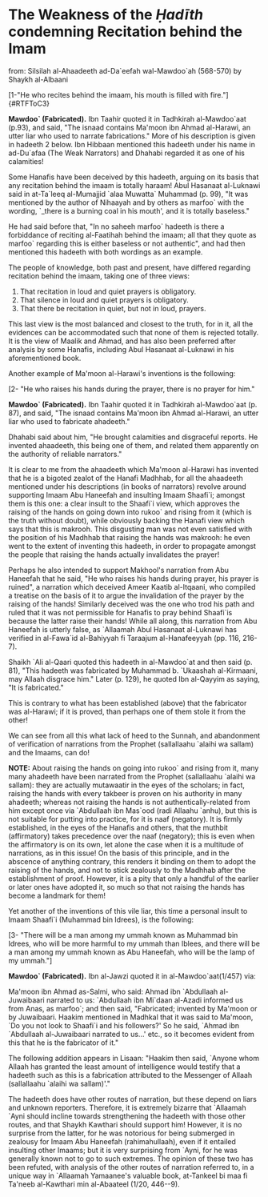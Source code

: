 

# The Weakness of the _Ḥadīth_ condemning Recitation behind the Imam

from: Silsilah al-Ahaadeeth ad-Da\`eefah wal-Mawdoo\`ah (568-570) by
Shaykh al-Albaani

[1-\"He who recites behind the imaam, his mouth is filled with fire.\"]{#RTFToC3}

**Mawdoo\` (Fabricated).** Ibn Taahir quoted it in Tadhkirah al-Mawdoo\`aat (p.93), and said, \"The isnaad contains Ma\'moon ibn Ahmad al-Harawi, an utter liar who used to narrate fabrications.\" More of his description is given in hadeeth 2 below. Ibn Hibbaan mentioned this hadeeth under his name in ad-Du\`afaa (The Weak Narrators) and Dhahabi regarded it as one of his calamities!

Some Hanafis have been deceived by this hadeeth, arguing on its basis that any recitation behind the imaam is totally haraam! Abul Hasanaat al-Luknawi said in at-Ta\`leeq al-Mumajjid \`alaa Muwatta\` Muhammad (p. 99), \"It was mentioned by the author of Nihaayah and by others as marfoo\` with the wording, \`\_there is a burning coal in his mouth\', and it is totally baseless.\"

He had said before that, \"In no saheeh marfoo\` hadeeth is there a forbiddance of reciting al-Faatihah behind the imaam; all that they quote as marfoo\` regarding this is either baseless or not authentic\", and had then mentioned this hadeeth with both wordings as an example.

The people of knowledge, both past and present, have differed regarding recitation behind the imaam, taking one of three views:

1. That recitation in loud and quiet prayers is obligatory.
2. That silence in loud and quiet prayers is obligatory.
3. That there be recitation in quiet, but not in loud, prayers.

This last view is the most balanced and closest to the truth, for in it, all the evidences can be accommodated such that none of them is rejected totally. It is the view of Maalik and Ahmad, and has also been preferred after analysis by some Hanafis, including Abul Hasanaat al-Luknawi in his aforementioned book.

Another example of Ma'moon al-Harawi's inventions is the following:

[2- \"He who raises his hands during the prayer, there is no prayer for him.\"

**Mawdoo\` (Fabricated).** Ibn Taahir quoted it in Tadhkirah al-Mawdoo\`aat (p. 87), and said, \"The isnaad contains Ma\'moon ibn Ahmad al-Harawi, an utter liar who used to fabricate ahadeeth.\"

Dhahabi said about him, "He brought calamities and disgraceful reports. He invented ahaadeeth, this being one of them, and related them apparently on the authority of reliable narrators."

It is clear to me from the ahaadeeth which Ma\'moon al-Harawi has invented that he is a bigoted zealot of the Hanafi Madhhab, for all the ahaadeeth mentioned under his descriptions (in books of narrators) revolve around supporting Imaam Abu Haneefah and insulting Imaam Shaafi\`i; amongst them is this one: a clear insult to the Shaafi\`i view, which approves the raising of the hands on going down into rukoo\` and rising from it (which is the truth without doubt), while obviously backing the Hanafi view which says that this is makrooh. This disgusting man was not even satisfied with the position of his Madhhab that raising the hands was makrooh: he even went to the extent of inventing this hadeeth, in order to propagate amongst the people that raising the hands actually invalidates the prayer!

Perhaps he also intended to support Makhool\'s narration from Abu Haneefah that he said, \"He who raises his hands during prayer, his prayer is ruined\", a narration which deceived Ameer Kaatib al-Itqaani, who compiled a treatise on the basis of it to argue the invalidation of the prayer by the raising of the hands! Similarly deceived was the one who trod his path and ruled that it was not permissible for Hanafis to pray behind Shaafi\`is because the latter raise their hands! While all along, this narration from Abu Haneefah is utterly false, as \`Allaamah Abul Hasanaat al-Luknawi has verified in al-Fawa\`id al-Bahiyyah fi Taraajum al-Hanafeeyyah (pp. 116, 216-7).

Shaikh \`Ali al-Qaari quoted this hadeeth in al-Mawdoo\`at and then said (p. 81), \"This hadeeth was fabricated by Muhammad b. \`Ukaashah al-Kirmaani, may Allaah disgrace him.\" Later (p. 129), he quoted Ibn al-Qayyim as saying, \"It is fabricated.\"

This is contrary to what has been established (above) that the fabricator was al-Harawi; if it is proved, than perhaps one of them stole it from the other!

We can see from all this what lack of heed to the Sunnah, and abandonment of verification of narrations from the Prophet (sallallaahu \`alaihi wa sallam) and the Imaams, can do!

**NOTE:** About raising the hands on going into rukoo\` and rising from it, many many ahadeeth have been narrated from the Prophet (sallallaahu \`alaihi wa sallam): they are actually mutawaatir in the eyes of the scholars; in fact, raising the hands with every takbeer is proven on his authority in many ahadeeth; whereas not raising the hands is not authentically-related from him except once via \`Abdullaah ibn Mas\`ood (radi Allaahu \`anhu), but this is not suitable for putting into practice, for it is naaf (negatory). It is firmly established, in the eyes of the Hanafis and others, that the muthbit (affirmatory) takes precedence over the naaf (negatory); this is even when the affirmatory is on its own, let alone the case when it is a multitude of narrations, as in this issue! On the basis of this principle, and in the abscence of anything contrary, this renders it binding on them to adopt the raising of the hands, and not to stick zealously to the Madhhab after the establishment of proof. However, it is a pity that only a handful of the earlier or later ones have adopted it, so much so that not raising the hands has become a landmark for them!

Yet another of the inventions of this vile liar, this time a personal insult to Imaam Shaafi\`i (Muhammad bin Idrees), is the following:

[3- "There will be a man among my ummah known as Muhammad bin Idrees, who will be more harmful to my ummah than Iblees, and there will be a man among my ummah known as Abu Haneefah, who will be the lamp of my ummah."]

**Mawdoo\` (Fabricated).** Ibn al-Jawzi quoted it in al-Mawdoo\`aat(1/457) via:

Ma\'moon ibn Ahmad as-Salmi, who said: Ahmad ibn \`Abdullaah al-Juwaibaari narrated to us: \`Abdullaah ibn Mi\`daan al-Azadi informed us from Anas, as marfoo\`; and then said, \"Fabricated; invented by Ma\'moon or by Juwaibaari. Haakim mentioned in Madhkal that it was said to Ma\'moon, \`Do you not look to Shaafi\`i and his followers?\' So he said, \`Ahmad ibn \`Abdullaah al-Juwaibaari narrated to us...' etc., so it becomes evident from this that he is the fabricator of it.\"

The following addition appears in Lisaan: \"Haakim then said, \`Anyone whom Allaah has granted the least amount of intelligence would testify that a hadeeth such as this is a fabrication attributed to the Messenger of Allaah (sallallaahu \`alaihi wa sallam)\'.\"

The hadeeth does have other routes of narration, but these depend on liars and unknown reporters. Therefore, it is extremely bizarre that \`Allaamah \`Ayni should incline towards strengthening the hadeeth with those other routes, and that Shaykh Kawthari should support him! However, it is no surprise from the latter, for he was notorious for being submerged in zealousy for Imaam Abu Haneefah (rahimahullaah), even if it entailed insulting other Imaams; but it is very surprising from \`Ayni, for he was generally known not to go to such extremes. The opinion of these two has been refuted, with analysis of the other routes of narration referred to, in a unique way in \`Allaamah Yamaanee\'s valuable book, at-Tankeel bi maa fi Ta\'neeb al-Kawthari min al-Abaateel (1/20, 446--9).


